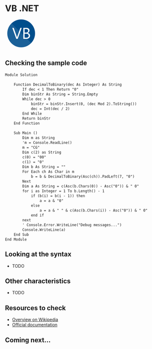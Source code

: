 # VB .NET

![VB.NET](../pic/VB.NET.png)

## Checking the sample code

```vb.net runnable
Module Solution

    Function DecimalToBinary(dec As Integer) As String
        If dec < 1 Then Return "0"
        Dim binStr As String = String.Empty
        While dec > 0
            binStr = binStr.Insert(0, (dec Mod 2).ToString())
            dec = Int(dec / 2)
        End While
        Return binStr
    End Function

    Sub Main ()
        Dim m as String
        'm = Console.ReadLine()
        m = "CG"
        Dim c(2) as String
        c(0) = "00"
        c(1) = "0"
        Dim b As String = ""
        For Each ch As Char in m
            b = b & DecimalToBinary(Asc(ch)).PadLeft(7, "0")
        Next
        Dim a As String = c(Asc(b.Chars(0)) - Asc("0")) & " 0"
        for i as Integer = 1 To b.Length() - 1
            if (b(i) = b(i - 1)) then
                a = a & "0"
            else
                a = a & " " & c(Asc(b.Chars(i)) - Asc("0")) & " 0"
            end if
        next
        ' Console.Error.WriteLine("Debug messages...")
        Console.WriteLine(a)
    End Sub
End Module
```

## Looking at the syntax

- TODO

## Other characteristics

- TODO

## Resources to check

- [Overview on Wikipedia](https://en.wikipedia.org/wiki/Visual_Basic_.NET)
- [Official documentation](https://docs.microsoft.com/hu-hu/dotnet/visual-basic/)

## Coming next...
